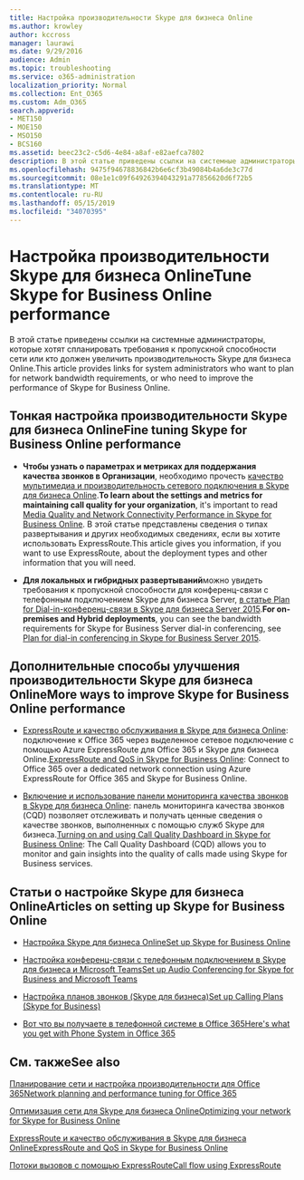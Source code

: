```yaml
---
title: Настройка производительности Skype для бизнеса Online
ms.author: krowley
author: kccross
manager: laurawi
ms.date: 9/29/2016
audience: Admin
ms.topic: troubleshooting
ms.service: o365-administration
localization_priority: Normal
ms.collection: Ent_O365
ms.custom: Adm_O365
search.appverid:
- MET150
- MOE150
- MSO150
- BCS160
ms.assetid: beec23c2-c5d6-4e84-a8af-e82aefca7802
description: В этой статье приведены ссылки на системные администраторы, которые хотят спланировать требования к пропускной способности сети или кто должен увеличить производительность Skype для бизнеса Online.
ms.openlocfilehash: 9475f94678836842b6e6cf3b49084b4a6de3c77d
ms.sourcegitcommit: 08e1e1c09f64926394043291a77856620d6f72b5
ms.translationtype: MT
ms.contentlocale: ru-RU
ms.lasthandoff: 05/15/2019
ms.locfileid: "34070395"
---
```

# <a name="tune-skype-for-business-online-performance"></a><span data-ttu-id="25448-103">Настройка производительности Skype для бизнеса Online</span><span class="sxs-lookup"><span data-stu-id="25448-103">Tune Skype for Business Online performance</span></span>

<span data-ttu-id="25448-104">В этой статье приведены ссылки на системные администраторы, которые хотят спланировать требования к пропускной способности сети или кто должен увеличить производительность Skype для бизнеса Online.</span><span class="sxs-lookup"><span data-stu-id="25448-104">This article provides links for system administrators who want to plan for network bandwidth requirements, or who need to improve the performance of Skype for Business Online.</span></span> 
  
## <a name="fine-tuning-skype-for-business-online-performance"></a><span data-ttu-id="25448-105">Тонкая настройка производительности Skype для бизнеса Online</span><span class="sxs-lookup"><span data-stu-id="25448-105">Fine tuning Skype for Business Online performance</span></span>

- <span data-ttu-id="25448-106">**Чтобы узнать о параметрах и метриках для поддержания качества звонков в Организации**, необходимо прочесть [качество мультимедиа и производительность сетевого подключения в Skype для бизнеса Online](https://docs.microsoft.com/skypeforbusiness/optimizing-your-network/media-quality-and-network-connectivity-performance).</span><span class="sxs-lookup"><span data-stu-id="25448-106">**To learn about the settings and metrics for maintaining call quality for your organization**, it's important to read [Media Quality and Network Connectivity Performance in Skype for Business Online](https://docs.microsoft.com/skypeforbusiness/optimizing-your-network/media-quality-and-network-connectivity-performance).</span></span> <span data-ttu-id="25448-107">В этой статье представлены сведения о типах развертывания и других необходимых сведениях, если вы хотите использовать ExpressRoute.</span><span class="sxs-lookup"><span data-stu-id="25448-107">This article gives you information, if you want to use ExpressRoute, about the deployment types and other information that you will need.</span></span>
    
- <span data-ttu-id="25448-108">**Для локальных и гибридных развертываний**можно увидеть требования к пропускной способности для конференц-связи с телефонным подключением Skype для бизнеса Server, [в статье Plan for Dial-in-конференц-связи в Skype для бизнеса Server 2015](https://docs.microsoft.com/skypeforbusiness/plan-your-deployment/conferencing/dial-in-conferencing).</span><span class="sxs-lookup"><span data-stu-id="25448-108">**For on-premises and Hybrid deployments**, you can see the bandwidth requirements for Skype for Business Server dial-in conferencing, see [Plan for dial-in conferencing in Skype for Business Server 2015](https://docs.microsoft.com/skypeforbusiness/plan-your-deployment/conferencing/dial-in-conferencing).</span></span>
    
## <a name="more-ways-to-improve-skype-for-business-online-performance"></a><span data-ttu-id="25448-109">Дополнительные способы улучшения производительности Skype для бизнеса Online</span><span class="sxs-lookup"><span data-stu-id="25448-109">More ways to improve Skype for Business Online performance</span></span>

- <span data-ttu-id="25448-110">[ExpressRoute и качество обслуживания в Skype для бизнеса Online](https://docs.microsoft.com/skypeforbusiness/optimizing-your-network/expressroute-and-qos-in-skype-for-business-online): подключение к Office 365 через выделенное сетевое подключение с помощью Azure ExpressRoute для Office 365 и Skype для бизнеса Online.</span><span class="sxs-lookup"><span data-stu-id="25448-110">[ExpressRoute and QoS in Skype for Business Online](https://docs.microsoft.com/skypeforbusiness/optimizing-your-network/expressroute-and-qos-in-skype-for-business-online): Connect to Office 365 over a dedicated network connection using Azure ExpressRoute for Office 365 and Skype for Business Online.</span></span> 
    
- <span data-ttu-id="25448-111">[Включение и использование панели мониторинга качества звонков в Skype для бизнеса Online](https://docs.microsoft.com/SkypeForBusiness/using-call-quality-in-your-organization/turning-on-and-using-call-quality-dashboard): панель мониторинга качества звонков (CQD) позволяет отслеживать и получать ценные сведения о качестве звонков, выполненных с помощью служб Skype для бизнеса.</span><span class="sxs-lookup"><span data-stu-id="25448-111">[Turning on and using Call Quality Dashboard in Skype for Business Online](https://docs.microsoft.com/SkypeForBusiness/using-call-quality-in-your-organization/turning-on-and-using-call-quality-dashboard): The Call Quality Dashboard (CQD) allows you to monitor and gain insights into the quality of calls made using Skype for Business services.</span></span> 
    
## <a name="articles-on-setting-up-skype-for-business-online"></a><span data-ttu-id="25448-112">Статьи о настройке Skype для бизнеса Online</span><span class="sxs-lookup"><span data-stu-id="25448-112">Articles on setting up Skype for Business Online</span></span>

- [<span data-ttu-id="25448-113">Настройка Skype для бизнеса Online</span><span class="sxs-lookup"><span data-stu-id="25448-113">Set up Skype for Business Online</span></span>](https://docs.microsoft.com/skypeforbusiness/set-up-skype-for-business-online/set-up-skype-for-business-online)
    
- [<span data-ttu-id="25448-114">Настройка конференц-связи с телефонным подключением в Skype для бизнеса и Microsoft Teams</span><span class="sxs-lookup"><span data-stu-id="25448-114">Set up Audio Conferencing for Skype for Business and Microsoft Teams</span></span>](https://docs.microsoft.com/skypeforbusiness/audio-conferencing-in-office-365/set-up-audio-conferencing)
    
- [<span data-ttu-id="25448-115">Настройка планов звонков (Skype для бизнеса)</span><span class="sxs-lookup"><span data-stu-id="25448-115">Set up Calling Plans (Skype for Business)</span></span>](https://docs.microsoft.com/SkypeForBusiness/what-are-calling-plans-in-office-365/set-up-calling-plans)
    
- [<span data-ttu-id="25448-116">Вот что вы получаете в телефонной системе в Office 365</span><span class="sxs-lookup"><span data-stu-id="25448-116">Here's what you get with Phone System in Office 365</span></span>](https://docs.microsoft.com/skypeforbusiness/what-is-phone-system-in-office-365/here-s-what-you-get-with-phone-system)
    
## <a name="see-also"></a><span data-ttu-id="25448-117">См. также</span><span class="sxs-lookup"><span data-stu-id="25448-117">See also</span></span>

[<span data-ttu-id="25448-118">Планирование сети и настройка производительности для Office 365</span><span class="sxs-lookup"><span data-stu-id="25448-118">Network planning and performance tuning for Office 365</span></span>](network-planning-and-performance.md)
  
[<span data-ttu-id="25448-119">Оптимизация сети для Skype для бизнеса Online</span><span class="sxs-lookup"><span data-stu-id="25448-119">Optimizing your network for Skype for Business Online</span></span>](https://docs.microsoft.com/skypeforbusiness/optimizing-your-network/optimizing-your-network)
  
[<span data-ttu-id="25448-120">ExpressRoute и качество обслуживания в Skype для бизнеса Online</span><span class="sxs-lookup"><span data-stu-id="25448-120">ExpressRoute and QoS in Skype for Business Online</span></span>](https://docs.microsoft.com/skypeforbusiness/optimizing-your-network/expressroute-and-qos-in-skype-for-business-online)
  
[<span data-ttu-id="25448-121">Потоки вызовов с помощью ExpressRoute</span><span class="sxs-lookup"><span data-stu-id="25448-121">Call flow using ExpressRoute</span></span>](https://docs.microsoft.com/skypeforbusiness/optimizing-your-network/call-flow-using-expressroute)

